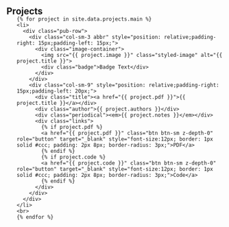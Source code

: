 <h2 id="projects" style="margin: 2px 0px -15px;">Projects</h2>

<div class="projects">
  <ol class="bibliography">

    {% for project in site.data.projects.main %}
    <li>
      <div class="pub-row">
        <div class="col-sm-3 abbr" style="position: relative;padding-right: 15px;padding-left: 15px;">
          <div class="image-container">
            <img src="{{ project.image }}" class="styled-image" alt="{{ project.title }}">
            <div class="badge">Badge Text</div>
          </div>
        </div>
        <div class="col-sm-9" style="position: relative;padding-right: 15px;padding-left: 20px;">
          <div class="title"><a href="{{ project.pdf }}">{{ project.title }}</a></div>
          <div class="author">{{ project.authors }}</div>
          <div class="periodical"><em>{{ project.notes }}</em></div>
          <div class="links">
            {% if project.pdf %}
            <a href="{{ project.pdf }}" class="btn btn-sm z-depth-0" role="button" target="_blank" style="font-size:12px; border: 1px solid #ccc; padding: 2px 8px; border-radius: 3px;">PDF</a>
            {% endif %}
            {% if project.code %}
            <a href="{{ project.code }}" class="btn btn-sm z-depth-0" role="button" target="_blank" style="font-size:12px; border: 1px solid #ccc; padding: 2px 8px; border-radius: 3px;">Code</a>
            {% endif %}
          </div>
        </div>
      </div>
    </li>
    <br>
    {% endfor %}

  </ol>
</div>